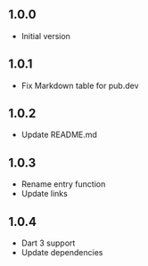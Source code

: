 ## 1.0.0

- Initial version

## 1.0.1

- Fix Markdown table for pub.dev

## 1.0.2

- Update README.md

## 1.0.3

- Rename entry function
- Update links

## 1.0.4

- Dart 3 support
- Update dependencies
